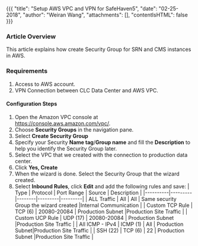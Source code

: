 {{{
  "title": "Setup AWS VPC and VPN for SafeHaven5",
  "date": "02-25-2018",
  "author": "Weiran Wang",
  "attachments": [],
  "contentIsHTML": false
}}}

### Article Overview
This article explains how create Security Group for SRN and CMS instances in AWS.
### Requirements
1. Access to AWS account.
2. VPN Connection between CLC Data Center and AWS VPC.

#### Configuration Steps
1.	Open the Amazon VPC console at https://console.aws.amazon.com/vpc/.
2.  Choose **Security Groups** in the navigation pane. 
3.  Select **Create Security Group**
4.  Specify your Security **Name tag**/**Group name** and fill the **Description** to help you identify the Security Group later.  
6.  Select the VPC that we created with the connection to production data center.
7.  Click **Yes, Create**
8.  When the wizard is done. Select the Security Group that the wizard created.
9.  Select **Inbound Rules**, click **Edit** and add the following rules and save:
| Type | Protocol | Port Range | Source | Description |
|----------|---------|--------|---------|---------|
| ALL Traffic  | All     | All   | Same security Group the wizard created |Internal Communication |
| Custom TCP Rule  | TCP (6)   | 20080-20084 | Production Subnet |Production Site Traffic |
| Custom UCP Rule  | UDP (17)   | 20080-20084 | Production Subnet |Production Site Traffic |
| All ICMP - IPv4  | ICMP (1)  | All   | Production Subnet|Production Site Traffic |
| SSH (22)  | TCP (6)   | 22 | Production Subnet |Production Site Traffic |